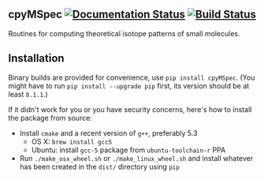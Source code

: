 ## cpyMSpec [![Documentation Status](https://readthedocs.org/projects/cpymspec/badge/?version=latest)](http://cpymspec.readthedocs.org/en/latest/?badge=latest) [![Build Status](https://travis-ci.org/alexandrovteam/cpyMSpec.svg?branch=master)](https://travis-ci.org/alexandrovteam/cpyMSpec)

Routines for computing theoretical isotope patterns of small molecules.

## Installation

Binary builds are provided for convenience, use `pip install cpyMSpec`.
(You might have to run `pip install --upgrade pip` first, its version should be at least `8.1.1`.)

If it didn't work for you or you have security concerns, here's how to install the package from source:
- Install `cmake` and a recent version of `g++`, preferably 5.3
  - OS X: `brew install gcc5`
  - Ubuntu: install `gcc-5` package from `ubuntu-toolchain-r` PPA
- Run `./make_osx_wheel.sh` or `./make_linux_wheel.sh` and install whatever has been created in the `dist/` directory using `pip`
